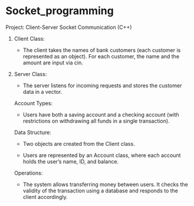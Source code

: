# Socket_programming

Project: Client-Server Socket Communication (C++)
1. Client Class:

	- The client takes the names of bank customers (each customer is represented as an object).
		For each customer, the name and the amount are input via cin.
2. Server Class:

	- The server listens for incoming requests and stores the customer data in a vector.

	Account Types:

	- Users have both a saving account and a checking account (with restrictions on withdrawing all funds in a single transaction).

	Data Structure:

	- Two objects are created from the Client class.

	- Users are represented by an Account class, where each account holds the user’s name, ID, and balance.

	Operations:

	- The system allows transferring money between users. It checks the validity of the transaction using a database and responds to the client accordingly.
